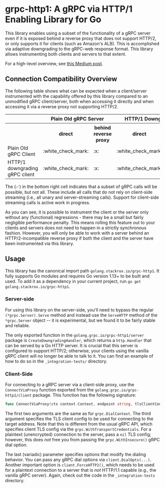grpc-http1: A gRPC via HTTP/1 Enabling Library for Go
====================================================

This library enables using a subset of the functionality of a gRPC server even if it is exposed behind
a reverse proxy that does not support HTTP/2, or only supports it for clients (such as Amazon's ALB).
This is accomplished via adaptive downgrading to the gRPC-web response format. This library allows
instrumenting both clients and servers to that extent.

For a high-level overview, see [this Medium post](https://medium.com/stackrox-engineering/how-to-expose-grpc-services-behind-almost-any-load-balancer-e9ebf8e6d12a).

Connection Compatibility Overview
---------------------------------

The following table shows what can be expected when a client/server instrumented with the capability
offered by this library compared to an unmodified gRPC client/server, both when accessing it directly and
when accessing it via a reverse proxy not supporting HTTP/2.

<table>
<tr><th></th><th colspan="2">Plain Old gRPC Server</th><th colspan="2">HTTP/1 Downgrading gRPC Server</th></tr>
<tr><th></th><th>direct</th><th>behind reverse proxy</th><th>direct</th><th>behind reverse proxy</th></tr>
<tr><td>Plain Old gRPC Client</td><td>:white_check_mark:</td><td>:x:</td><td>:white_check_mark:</td><td>:x:</td></tr>
<tr><td>HTTP/1 downgrading gRPC client</td><td>:white_check_mark:</td><td>:x:</td><td>:white_check_mark:</td><td>(:white_check_mark:)</td></tr>
</table>

The (:white_check_mark:) in the bottom right cell indicates that a subset of gRPC calls will be possible, but not
all. These include all calls that do not rely on client-side streaming (i.e., all unary and server-streaming calls).
Support for client-side streaming calls is active work in progress.

As you can see, it is possible to instrument the client or the server only without any (functional) regressions - there
may be a small but fairly negligible performance penalty. This means rolling this feature out to your clients and
servers does not need to happen in a strictly synchronous fashion. However, you will only be able to work with a server
behind an HTTP/2-incompatible reverse proxy if both the client and the server have been instrumented via
this library.


Usage
-------------

This library has the canonical import path `golang.stackrox.io/grpc-http1`. It fully supports Go modules
and requires Go version 1.13+ to be built and used. To add it as a dependency in your current project,
run `go get golang.stackrox.io/grpc-http1`.


### Server-side

For using this library on the server-side, you'll need to bypass the regular `(*grpc.Server).Serve` method
and instead use the `ServeHTTP` method of the `*grpc.Server` object -- it is experimental, but we found it
to be fairly stable and reliable.

The only exported function in the `golang.grpc.io/grpc-http1/server` package is `CreateDowngradingHandler`,
which returns a `http.Handler` that can be served by a Go HTTP server. It is crucial that this server is
configured to support HTTP/2; otherwise, your clients using the vanilla gRPC client will no longer be able
to talk to it. You can find an example of how to do so in the `_integration-tests/` directory.

### Client-Side

For connecting to a gRPC server via a client-side proxy, use the `ConnectViaProxy` function exported from the
`golang.grpc.io/grpc-http1/client` package. This function has the following signature:
```go
func ConnectViaProxy(ctx context.Context, endpoint string, tlsClientConf *tls.Config, opts ...ConnectOption) (*grpc.ClientConn, error)
```
The first two arguments are the same as for `grpc.DialContext`. The third argument specifies the TLS client
config to be used for connecting to the target address. Note that this is different from the usual gRPC API,
which specifies client TLS config via the `grpc.WithTransportCredentials`. For a plaintext (unencrypted)
connection to the server, pass a `nil` TLS config; however, this does *not* free you from passing the
`grpc.WithInsecure()` gRPC dial option.

The last (variadic) parameter specifies options that modify the dialing behavior. You can pass any gRPC dial
options via `client.DialOpts(...)`. Another important option is `client.ForceHTTP2()`, which needs to be used for
a plaintext connection to a server that is *not* HTTP/1.1 capable (e.g., the vanilla gRPC server). Again, check out the
code in the `_integration-tests` directory.
